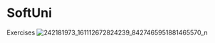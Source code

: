 # SoftUni
Exercises
![242181973_161112672824239_8427465951881465570_n](https://user-images.githubusercontent.com/90638750/133889752-871be520-afe2-443c-ac66-203138f5cd8d.jpg)
